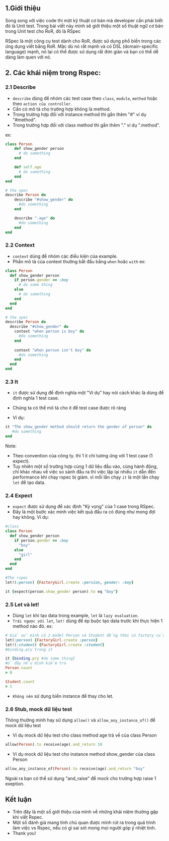 ## 1.Giới thiệu
Song song với việc code thì một kỹ thuật cơ bản mà developer cần phải biết đó là Unit test. Trong bài viết này mình sẽ giới thiệu một số thuật ngữ cơ bản trong Unit test cho RoR, đó là RSpec

RSpec là một công cụ test dành cho RoR, được sử dụng phổ biến trong các ứng dụng viết bằng RoR. Mặc dù nó rất mạnh và có DSL (domain-specific language) mạnh, nó lại có thể được sử dụng rất đơn giản và bạn có thể dễ dàng làm quen với nó. 

## 2. Các khái niệm trong Rspec:
### 2.1 Describe
* `describe` dùng để nhóm các test case theo `class`, `module`, `method` hoặc theo `action của controller`.
* Cần có mô tả cho trường hợp không là method.
* Trong trường hợp đối với instance method thì gắn thêm "#" ví dụ "#method".
* Trong trường hợp đối với class method thì gắn thêm "." ví dụ ".method".

ex:
``` RUBY
class Person
    def show_gender person
      # do something
    end

    def self.age
      # do something
    end
end

# the spec
describe Person do
    describe "#show_gender" do
      #do something
    end

    describe ".age" do
      #do something
    end
end
```

### 2.2 Context
* `context` dùng để nhóm các điều kiện của example.
* Phần mô tả của context thường bắt đầu bằng `when` hoăc `with`
ex:
``` RUBY
class Person
  def show_gender person
    if person.gender == :boy
      # do some thing
    else
      # do something
    end
  end
end

# the spec
describe Person do
  describe "#show_gender" do
    context "when person is boy" do
      #do something
    end
     
    context "when person isn't boy" do
      #do something
    end
  end
end
```
### 2.3 It
 * `it` được sử dụng để định nghĩa một "Ví dụ" hay nói cách khác là dùng để định nghĩa 1 test case.
* Chúng ta có thể mô tả cho it để test case được rõ ràng

* Ví dụ:
``` RUBY
it "The show_gender method should return the gender of person" do
   #do something
end
```

Note: 
* Theo convention của công ty. thì 1 it chỉ tương ứng với 1 test case (1 expect). 
* Tuy nhiên một số trường hợp cùng 1 dữ liệu đầu vào, cùng hành động, chỉ khác nhau về việc so sánh đầu ra thì việc lặp lại nhiều `it` dẫn đến performance khi chạy rspec bị giảm. vì mỗi lần chạy `it` là một lần chạy `let` để tạo data.

### 2.4 Expect
* `expect` được sử dụng để xác định "Kỳ vọng" của 1 case trong RSpec. 
* Đây là một bước xác minh việc kết quả đầu ra có đúng như mong đợi hay không.
Ví dụ: 
``` RUBY
#class
class Person
  def show_gender person
    if person.gender == :boy
      "boy"
    else
      "girl"
    end
  end
end

#The rspec
let!(:person) {FactoryGirl.create :persion, gender: :boy}

it {expect(person.show_gender person).to eq "boy"}
```

### 2.5 Let và let!
* Dùng `let` khi tạo data trong example, `let` là `lazy evaluation`.
* `Trái ngược với let`, `let!` dùng để ép buộc tạo data trước khi thực hiện 1 method nào đó.
ex:
``` RUBY
# Giả sử mình có 2 model Person và Student đồng thời có factory của chúng
let(:person) {FactoryGirl.create :person}
let!(:student) {FactoryGirl.create :student}
#binding.pry trong it

it {binding.pry #do some thing}
#ở đây nếu mình kiểm tra
Person.count
> 0

Student.count
> 1
```
* `Không nên` sử dụng biến instance để thay cho let.
### 2.6 Stub, mock dữ liệu test
Thông thường minh hay sử dụng `allow()` và `allow_any_instance_of()` để mock dữ liệu test

* Ví dụ mock dữ liệu test cho class method age trả về  của class Person
``` RUBY
allow(Person).to receive(age).and_return 10
```

* Ví dụ mock dữ liệu test cho instance method show_gender của class Person
``` RUBY
allow_any_instance_of(Person).to receive(age).and_return "boy"
```

Ngoài ra bạn có thể sử dụng "and_raise" để mock cho trường hợp raise 1 exeption.
## Kết luận
* Trên đây là một số giới thiệu của mình về những khái niệm thường gặp khi viết Rspec.
* Một số đánh giá mang tính chủ quan được mình rút ra trong quá trình làm việc vs Rspec, nếu có gì sai sót mong mọi người góp ý nhiệt tình.
* Thank you!